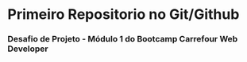 # Primeiro Repositorio no Git/Github
### Desafio de Projeto - Módulo 1 do Bootcamp Carrefour Web Developer


